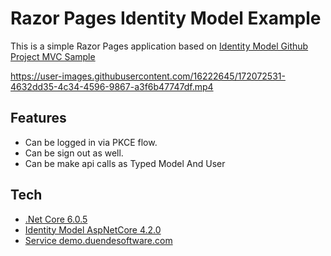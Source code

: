 ﻿# Razor Pages Identity Model Example
This is a simple Razor Pages application based on [Identity Model Github Project MVC Sample](https://github.com/IdentityModel/IdentityModel.AspNetCore)

https://user-images.githubusercontent.com/16222645/172072531-4632dd35-4c34-4596-9867-a3f6b47747df.mp4

## Features

- Can be logged in via PKCE flow.
- Can be sign out as well.
- Can be make api calls as Typed Model And User

## Tech

- [.Net Core 6.0.5](https://dotnet.microsoft.com/en-us/download/dotnet/6.0)
- [Identity Model AspNetCore 4.2.0](https://www.nuget.org/packages/IdentityModel.AspNetCore/)
- [Service demo.duendesoftware.com](https://demo.duendesoftware.com)

